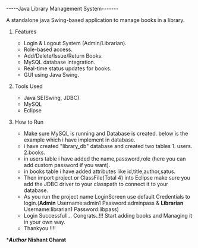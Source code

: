 -----Java Library Management System-------

A standalone java Swing-based application to manage books in a library.


1) Features
   * Login & Logout System (Admin/Librarian).
   * Role-based access.
   * Add/Delete/Issue/Return Books.
   * MySQL database integration.
   * Real-time status updates for books.
   * GUI using Java Swing.

2) Tools Used
   * Java SE(Swing, JDBC)
   * MySQL
   * Eclipse
  
3) How to Run
   * Make sure MySQL is running and Database is created. below is the example which i have implement in database.
   * i have created "library_db" database and created two tables 1. users. 2.books.
   * in users table i have added the name,password,role (here you can add custom password if you want).
   * in books table i have added attributes like id,title,author,satus.
   * Then import project or ClassFile(Total 4) into Eclipse make sure you add the JDBC driver to your classpath to connect it to your database.
   * As you run the project name LoginScreen use default Credentials to login.(**Admin** Username:admin1 Password:adminpass & **Librarian** Username:librarian1 Password:libpass)
   * Login Successfull... Congrats..!!! Start adding books and Managing it in your own way.
   * Thankyou !!!!   

****Author***
**Nishant Gharat**
